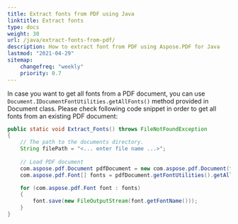 ```yaml
---
title: Extract fonts from PDF using Java
linktitle: Extract fonts
type: docs
weight: 30
url: /java/extract-fonts-from-pdf/
description: How to extract font from PDF using Aspose.PDF for Java
lastmod: "2021-04-29"
sitemap:
    changefreq: "weekly"
    priority: 0.7
---
```


In case you want to get all fonts from a PDF document, you can use `Document.IDocumentFontUtilities.getAllFonts()` method provided in Document class.
Please check following code snippet in order to get all fonts from an existing PDF document:

```java
public static void Extract_Fonts() throws FileNotFoundException
{
    // The path to the documents directory.
    String filePath = "<... enter file name ...>";
    
    // Load PDF document
    com.aspose.pdf.Document pdfDocument = new com.aspose.pdf.Document(filePath);
    com.aspose.pdf.Font[] fonts = pdfDocument.getFontUtilities().getAllFonts();

    for (com.aspose.pdf.Font font : fonts)
    {
        font.save(new FileOutputStream(font.getFontName()));
    }
}
```
